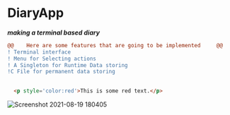 # DiaryApp
***making a terminal based diary***

```diff
@@    Here are some features that are going to be implemented     @@
! Terminal interface
! Menu for Selecting actions
! A Singleton for Runtime Data storing
!C File for permanent data storing
      
```

```html
  <p style='color:red'>This is some red text.</p>
```

![Screenshot 2021-08-19 180405](https://user-images.githubusercontent.com/54525656/130065257-4063478d-a2fd-4279-87c0-14788132e709.png)
